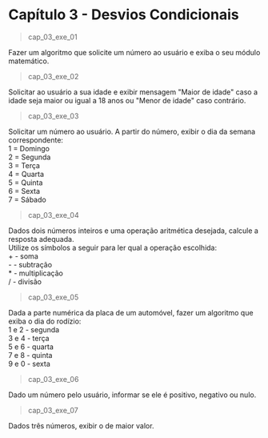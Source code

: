 <h1>Capítulo 3 - Desvios Condicionais</h1>

>cap_03_exe_01

Fazer um algoritmo que solicite um número ao usuário e exiba o seu módulo matemático.

>cap_03_exe_02

Solicitar ao usuário a sua idade e exibir mensagem "Maior de idade" caso a idade seja maior ou igual a 18 anos ou "Menor de idade" caso contrário.

>cap_03_exe_03

Solicitar um número ao usuário. A partir do número, exibir o dia da semana correspondente:
<br>1 = Domingo
<br>2 = Segunda
<br>3 = Terça
<br>4 = Quarta
<br>5 = Quinta
<br>6 = Sexta
<br>7 = Sábado

>cap_03_exe_04

Dados dois números inteiros e uma operação aritmética desejada, calcule a resposta adequada.
<br>Utilize os símbolos a seguir para ler qual a operação escolhida:
<br>+ - soma
<br>- - subtração
<br>* - multiplicação
<br>/ - divisão

>cap_03_exe_05

Dada a parte numérica da placa de um automóvel, fazer um algoritmo que exiba o dia do rodízio:
<br>1 e 2 - segunda
<br>3 e 4 - terça
<br>5 e 6 - quarta
<br>7 e 8 - quinta
<br>9 e 0 - sexta

>cap_03_exe_06

Dado um número pelo usuário, informar se ele é positivo, negativo ou nulo.

>cap_03_exe_07

Dados três números, exibir o de maior valor.